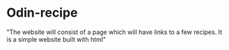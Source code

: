 # Odin-recipe

"The website will consist of a page which will have links to a few recipes. It is a simple website built with html"
